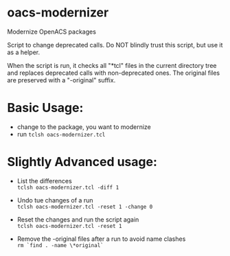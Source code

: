 # oacs-modernizer
Modernize OpenACS packages

Script to change deprecated calls. Do NOT blindly trust this script,
but use it as a helper.

When the script is run, it checks all "*tcl" files in the current
directory tree and replaces deprecated calls with non-deprecated
ones. The original files are preserved with a "-original" suffix.

# Basic Usage:
  - change to the package, you want to modernize
  - run ``tclsh oacs-modernizer.tcl``
 
# Slightly Advanced usage:
  - List the differences  
       ``tclsh oacs-modernizer.tcl -diff 1``

  - Undo tue changes of a run  
       ``tclsh oacs-modernizer.tcl -reset 1 -change 0``

  - Reset the changes and run the script again  
       ``tclsh oacs-modernizer.tcl -reset 1``

  - Remove the -original files after a run to avoid name clashes  
       ``rm `find . -name \*original` ``

